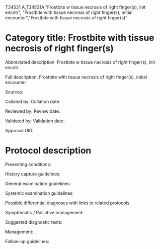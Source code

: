 T34531,A,T34531A,"Frostbite w tissue necrosis of right finger(s), init encntr", "Frostbite with tissue necrosis of right finger(s), initial encounter","Frostbite with tissue necrosis of right finger(s)"
# Category title: Frostbite with tissue necrosis of right finger(s)

Abbreviated description: Frostbite w tissue necrosis of right finger(s), init encntr

Full description: Frostbite with tissue necrosis of right finger(s), initial encounter

Sources:

Collated by:
Collation date:

Reviewed by:
Review date:

Validated by:
Validation date:

Approval UID:

# Protocol description

Presenting conditions:

History capture guidelines:

General examination guidelines:

Systemic examination guidelines:

Possible differential diagnoses with links to related protocols:

Symptomatic / Palliative management:

Suggested diagnostic tests:

Management:

Follow-up guidelines:
